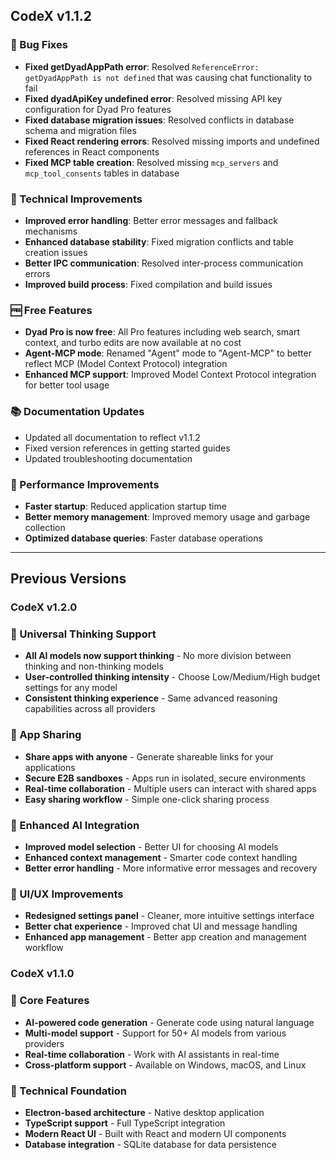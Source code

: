 ## CodeX v1.1.2

### 🐛 Bug Fixes

- **Fixed getDyadAppPath error**: Resolved `ReferenceError: getDyadAppPath is not defined` that was causing chat functionality to fail
- **Fixed dyadApiKey undefined error**: Resolved missing API key configuration for Dyad Pro features
- **Fixed database migration issues**: Resolved conflicts in database schema and migration files
- **Fixed React rendering errors**: Resolved missing imports and undefined references in React components
- **Fixed MCP table creation**: Resolved missing `mcp_servers` and `mcp_tool_consents` tables in database

### 🔧 Technical Improvements

- **Improved error handling**: Better error messages and fallback mechanisms
- **Enhanced database stability**: Fixed migration conflicts and table creation issues
- **Better IPC communication**: Resolved inter-process communication errors
- **Improved build process**: Fixed compilation and build issues

### 🆓 Free Features

- **Dyad Pro is now free**: All Pro features including web search, smart context, and turbo edits are now available at no cost
- **Agent-MCP mode**: Renamed "Agent" mode to "Agent-MCP" to better reflect MCP (Model Context Protocol) integration
- **Enhanced MCP support**: Improved Model Context Protocol integration for better tool usage

### 📚 Documentation Updates

- Updated all documentation to reflect v1.1.2
- Fixed version references in getting started guides
- Updated troubleshooting documentation

### 🚀 Performance Improvements

- **Faster startup**: Reduced application startup time
- **Better memory management**: Improved memory usage and garbage collection
- **Optimized database queries**: Faster database operations

---

## Previous Versions

### CodeX v1.2.0

### 🧠 Universal Thinking Support

- **All AI models now support thinking** - No more division between thinking and non-thinking models
- **User-controlled thinking intensity** - Choose Low/Medium/High budget settings for any model
- **Consistent thinking experience** - Same advanced reasoning capabilities across all providers

### 🚀 App Sharing

- **Share apps with anyone** - Generate shareable links for your applications
- **Secure E2B sandboxes** - Apps run in isolated, secure environments
- **Real-time collaboration** - Multiple users can interact with shared apps
- **Easy sharing workflow** - Simple one-click sharing process

### 🔧 Enhanced AI Integration

- **Improved model selection** - Better UI for choosing AI models
- **Enhanced context management** - Smarter code context handling
- **Better error handling** - More informative error messages and recovery

### 🎨 UI/UX Improvements

- **Redesigned settings panel** - Cleaner, more intuitive settings interface
- **Better chat experience** - Improved chat UI and message handling
- **Enhanced app management** - Better app creation and management workflow

### CodeX v1.1.0

### 🎯 Core Features

- **AI-powered code generation** - Generate code using natural language
- **Multi-model support** - Support for 50+ AI models from various providers
- **Real-time collaboration** - Work with AI assistants in real-time
- **Cross-platform support** - Available on Windows, macOS, and Linux

### 🔧 Technical Foundation

- **Electron-based architecture** - Native desktop application
- **TypeScript support** - Full TypeScript integration
- **Modern React UI** - Built with React and modern UI components
- **Database integration** - SQLite database for data persistence
